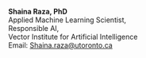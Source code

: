 
**Shaina Raza, PhD**  
Applied Machine Learning Scientist,  
Responsible AI,  
Vector Institute for Artificial Intelligence  
Email: [Shaina.raza@utoronto.ca](mailto:Shaina.raza@utoronto.ca)
